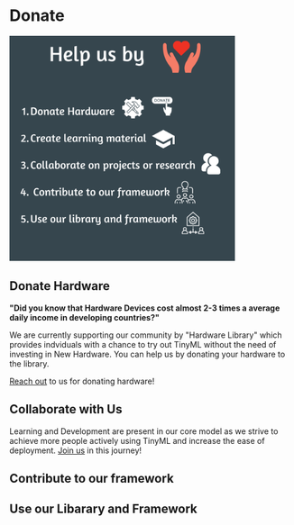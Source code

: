 # Donate

<p align="left">
    <img src="/assets/donate.png" width="400" height="400"/>
</p>


## Donate Hardware

**"Did you know that Hardware Devices cost almost 2-3 times a average daily income in developing countries?"**

We are currently supporting our community by "Hardware Library" which provides indviduals with a chance to try out TinyML without the need of investing in New Hardware. You can help us by donating your hardware to the library. 

[Reach out](https://forms.gle/1DrvsjMvBJpogUBA9) to us for donating hardware! 


## Collaborate with Us

Learning and Development are present in our core model as we strive to achieve more people actively using TinyML and increase the ease of deployment.
[Join us](https://forms.gle/vtn4cQSnHSStuYic8) in this journey!



## Contribute to our framework




## Use our Libarary and Framework
